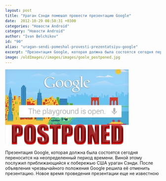 ```yaml
---
layout: post
title: "Ураган Сэнди помешал провести презентацию Google"
date:  2012-10-29 08:58:31 +0300
categories: "Новости Android"
category: "Новости Android"
author: "Ivan Belchikov"
id: "90"
alias: "uragan-sendi-pomeshal-provesti-prezentatsiyu-google"
excerpt: "Презентация Google, которая должна была состоятся сегодня переносится на неопределенный период времени. Виной этому послужил приближающийся к побережью США ураган Сэнди. После объявления чрезвычайного положения Google решила её отменить презентацию. Новое время проведения презентации еще не известною"
image: /oldImages//images/images/goole_postponed.jpg
---
```

<img src="/oldImages/images/images/goole_postponed.jpg" border="0" alt="goole postponed" width="400" height="244" >

Презентация Google, которая должна была состоятся сегодня переносится на неопределенный период времени. Виной этому послужил приближающийся к побережью США ураган Сэнди. После объявления чрезвычайного положения Google решила её отменить презентацию. Новое время проведения презентации еще не известною

